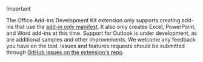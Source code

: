 > [!IMPORTANT]
> The Office Add-ins Development Kit extension only supports creating add-ins that use the [add-in only manifest](../develop/xml-manifest-overview.md). It also only creates Excel, PowerPoint, and Word add-ins at this time. Support for Outlook is under development, as are additional samples and other improvements. We welcome any feedback you have on the tool. Issues and features requests should be submitted through [GitHub issues on the extension's repo](https://aka.ms/officedevkitnewissue).
